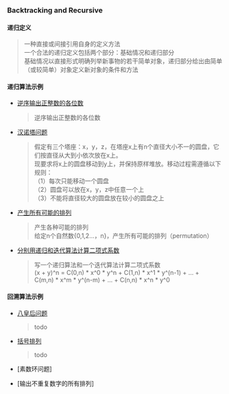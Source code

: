 ### Backtracking and Recursive

#### 递归定义

> 一种直接或间接引用自身的定义方法  
> 一个合法的递归定义包括两个部分：基础情况和递归部分  
> 基础情况以直接形式明确列举新事物的若干简单对象，递归部分给出由简单（或较简单）对象定义新对象的条件和方法

#### 递归算法示例

- [逆序输出正整数的各位数](/BacktrackingRecursive/print_digit_reverse.md)
	> 逆序输出正整数的各位数

- [汉诺塔问题](/BacktrackingRecursive/hanoi.md)
	> 假定有三个塔座：x，y，z，在塔座x上有n个直径大小不一的圆盘，它们按直径从大到小依次放在x上。  
	> 现要求将x上的圆盘移动到y上，并保持原样堆放。移动过程需遵循以下规则：  
	>（1）每次只能移动一个圆盘  
	>（2）圆盘可以放在x，y，z中任意一个上  
	>（3）不能将直径较大的圆盘放在较小的圆盘之上  

- [产生所有可能的排列](/BacktrackingRecursive/gen_all_permutation.md)

	> 产生各种可能的排列  
	> 给定n个自然数{0,1,2...，n}，产生所有可能的排列（permutation）

- [分别用递归和迭代算法计算二项式系数](/BacktrackingRecursive/binomial_coefficient.md)
	
	> 写一个递归算法和一个迭代算法计算二项式系数  
	  (x + y)^n = C(0,n) * x^0 * y^n + C(1,n) * x^1 * y^(n-1) + ... +   
	              C(m,n) * x^m * y^(n-m) + ... + C(n,n) * x^n * y^0


#### 回溯算法示例

- [八皇后问题](/BacktrackingRecursive/eight_queens.md)
	> todo

- [括号排列](/BacktrackingRecursive/brackets.md)
	> todo

- [素数环问题]

- [输出不重复数字的所有排列]